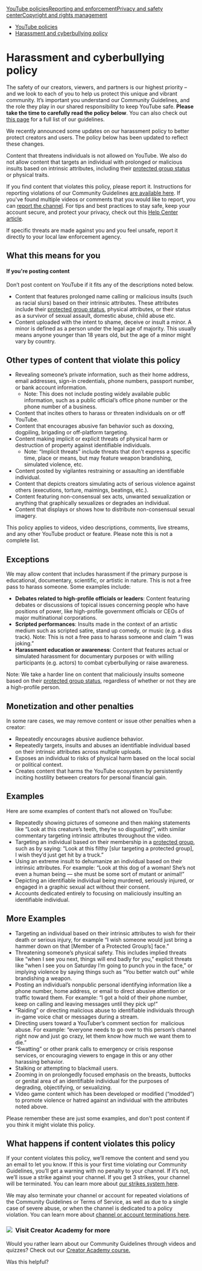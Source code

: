[YouTube policies](/youtube/topic/2803176?hl=en&ref_topic=6151248,3230811,3256124,)[Reporting and enforcement](/youtube/topic/2803138?hl=en&ref_topic=6151248,3230811,3256124,)[Privacy and safety center](/youtube/topic/2803240?hl=en&ref_topic=6151248,3230811,3256124,)[Copyright and rights management](/youtube/topic/2676339?hl=en&ref_topic=6151248,3230811,3256124,)
    

*   [YouTube policies](/youtube/topic/2803176?hl=en&ref_topic=6151248)
*   [Harassment and cyberbullying policy](/youtube/answer/2802268)

Harassment and cyberbullying policy
===================================

The safety of our creators, viewers, and partners is our highest priority – and we look to each of you to help us protect this unique and vibrant community. It’s important you understand our Community Guidelines, and the role they play in our shared responsibility to keep YouTube safe. **Please take the time to carefully read the policy below**. You can also check out [this page](/youtube/answer/9288567) for a full list of our guidelines.

We recently announced some updates on our harassment policy to better protect creators and users. The policy below has been updated to reflect these changes.

Content that threatens individuals is not allowed on YouTube. We also do not allow content that targets an individual with prolonged or malicious insults based on intrinsic attributes, including their [protected group status](/youtube/answer/2801939#protected_group) or physical traits.

If you find content that violates this policy, please report it. Instructions for reporting violations of our Community Guidelines [are available here](/youtube/answer/2802027). If you've found multiple videos or comments that you would like to report, you can [report the channel](https://support.google.com/youtube/answer/2802027#report_channel). For tips and best practices to stay safe, keep your account secure, and protect your privacy, check out this [Help Center article](/youtube/answer/9563682).

If specific threats are made against you and you feel unsafe, report it directly to your local law enforcement agency.

What this means for you
-----------------------

#### If you're posting content

Don’t post content on YouTube if it fits any of the descriptions noted below.

*   Content that features prolonged name calling or malicious insults (such as racial slurs) based on their intrinsic attributes. These attributes include their [protected group status](/youtube/answer/2801939), physical attributes, or their status as a survivor of sexual assault, domestic abuse, child abuse etc.
*   Content uploaded with the intent to shame, deceive or insult a minor. A minor is defined as a person under the legal age of majority. This usually means anyone younger than 18 years old, but the age of a minor might vary by country.

Other types of content that violate this policy
-----------------------------------------------

*   Revealing someone’s private information, such as their home address, email addresses, sign-in credentials, phone numbers, passport number, or bank account information.
    *   Note: This does not include posting widely available public information, such as a public official’s office phone number or the phone number of a business.
*   Content that incites others to harass or threaten individuals on or off YouTube.
*   Content that encourages abusive fan behavior such as doxxing, dogpiling, brigading or off-platform targeting.
*   Content making implicit or explicit threats of physical harm or destruction of property against identifiable individuals. 
    *   Note: “Implicit threats” include threats that don’t express a specific time, place or means, but may feature weapon brandishing, simulated violence, etc. 
*   Content posted by vigilantes restraining or assaulting an identifiable individual. 
*   Content that depicts creators simulating acts of serious violence against others (executions, torture, maimings, beatings, etc.).
*   Content featuring non-consensual sex acts, unwanted sexualization or anything that graphically sexualizes or degrades an individual.
*   Content that displays or shows how to distribute non-consensual sexual imagery. 

This policy applies to videos, video descriptions, comments, live streams, and any other YouTube product or feature. Please note this is not a complete list.

Exceptions
----------

We may allow content that includes harassment if the primary purpose is educational, documentary, scientific, or artistic in nature. This is not a free pass to harass someone. Some examples include:

*   **Debates related to high-profile officials or leaders**: Content featuring debates or discussions of topical issues concerning people who have positions of power, like high-profile government officials or CEOs of major multinational corporations. 
*   **Scripted performances**: Insults made in the context of an artistic medium such as scripted satire, stand up comedy, or music (e.g. a diss track). Note: This is not a free pass to harass someone and claim “I was joking.” 
*   **Harassment education or awareness**: Content that features actual or simulated harassment for documentary purposes or with willing participants (e.g. actors) to combat cyberbullying or raise awareness.

Note: We take a harder line on content that maliciously insults someone based on their [protected group status](/youtube/answer/2801939?hl=en), regardless of whether or not they are a high-profile person.

Monetization and other penalties 
---------------------------------

In some rare cases, we may remove content or issue other penalties when a creator:

*   Repeatedly encourages abusive audience behavior.
*   Repeatedly targets, insults and abuses an identifiable individual based on their intrinsic attributes across multiple uploads.
*   Exposes an individual to risks of physical harm based on the local social or political context.
*   Creates content that harms the YouTube ecosystem by persistently inciting hostility between creators for personal financial gain.

Examples
--------

Here are some examples of content that’s not allowed on YouTube:

*   Repeatedly showing pictures of someone and then making statements like “Look at this creature’s teeth, they’re so disgusting!”, with similar commentary targeting intrinsic attributes throughout the video.
*   Targeting an individual based on their membership in a [protected group](/youtube/answer/2801939), such as by saying: “Look at this filthy \[slur targeting a protected group\], I wish they’d just get hit by a truck.”
*   Using an extreme insult to dehumanize an individual based on their intrinsic attributes. For example: “Look at this dog of a woman! She’s not even a human being — she must be some sort of mutant or animal!” 
*   Depicting an identifiable individual being murdered, seriously injured, or engaged in a graphic sexual act without their consent.
*   Accounts dedicated entirely to focusing on maliciously insulting an identifiable individual.

More Examples
-------------

*   Targeting an individual based on their intrinsic attributes to wish for their death or serious injury, for example “I wish someone would just bring a hammer down on that \[Member of a Protected Group’s\] face.” 
*   Threatening someone’s physical safety. This includes implied threats like “when I see you next, things will end badly for you,” explicit threats like “when I see you on Saturday I’m going to punch you in the face,” or implying violence by saying things such as “You better watch out” while brandishing a weapon. 
*   Posting an individual’s nonpublic personal identifying information like a phone number, home address, or email to direct abusive attention or traffic toward them. For example: “I got a hold of their phone number, keep on calling and leaving messages until they pick up!”
*   “Raiding” or directing malicious abuse to identifiable individuals through in-game voice chat or messages during a stream.
*   Directing users toward a YouTuber’s comment section for  malicious abuse. For example: “everyone needs to go over to this person’s channel right now and just go crazy, let them know how much we want them to die.”
*   “Swatting” or other prank calls to emergency or crisis response services, or encouraging viewers to engage in this or any other harassing behavior.
*   Stalking or attempting to blackmail users.
*   Zooming in on prolongedly focused emphasis on the breasts, buttocks or genital area of an identifiable individual for the purposes of degrading, objectifying, or sexualizing.
*   Video game content which has been developed or modified (“modded”) to promote violence or hatred against an individual with the attributes noted above.

Please remember these are just some examples, and don't post content if you think it might violate this policy.

What happens if content violates this policy
--------------------------------------------

If your content violates this policy, we’ll remove the content and send you an email to let you know. If this is your first time violating our Community Guidelines, you’ll get a warning with no penalty to your channel. If it’s not, we’ll issue a strike against your channel. If you get 3 strikes, your channel will be terminated. You can learn more about [our strikes system here](/youtube/answer/2802032).

  
We may also terminate your channel or account for repeated violations of the Community Guidelines or Terms of Service, as well as due to a single case of severe abuse, or when the channel is dedicated to a policy violation. You can learn more about [channel or account terminations here](https://support.google.com/youtube/answer/2802168).

### ![](//www.gstatic.com/images/icons/material/system/1x/video_library_grey600_24dp.png)  Visit Creator Academy for more

Would you rather learn about our Community Guidelines through videos and quizzes? Check out our [Creator Academy course.](https://creatoracademy.youtube.com/page/lesson/policy-harassment)

Was this helpful?